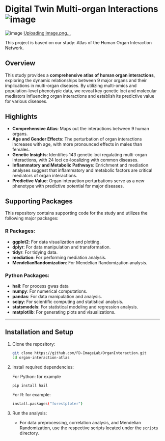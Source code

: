 
# Digital Twin Multi-organ Interactions![image](https://github.com/user-attachments/assets/9a8f9cff-d8c4-45b5-9733-63c69a300828)
![image](https://github.com/user-attachments/assets/278d289e-adba-4dce-a670-e506db98661b)
[Uploading image.png…]()

This project is based on our study: Atlas of the Human Organ Interaction Network.
## Overview

This study provides a **comprehensive atlas of human organ interactions**, exploring the dynamic relationships between 9 major organs and their implications in multi-organ diseases. By utilizing multi-omics and population-level phenotypic data, we reveal key genetic loci and molecular mediators influencing organ interactions and establish its predictive value for various diseases.

## Highlights

- **Comprehensive Atlas**: Maps out the interactions between 9 human organs.
- **Age and Gender Effects**: The perturbation of organ interactions increases with age, with more pronounced effects in males than females.
- **Genetic Insights**: Identifies 143 genetic loci regulating multi-organ interactions, with 24 loci co-localizing with common diseases.
- **Inflammatory and Metabolic Pathways**: Enrichment and mediation analyses suggest that inflammatory and metabolic factors are critical mediators of organ interactions.
- **Predictive Value**: Organ interaction perturbations serve as a new phenotype with predictive potential for major diseases.


## Supporting Packages

This repository contains supporting code for the study and utilizes the following major packages:

### R Packages:
- **ggplot2**: For data visualization and plotting.
- **dplyr**: For data manipulation and transformation.
- **tidyr**: For tidying data.
- **mediation**: For performing mediation analysis.
- **MendelianRandomization**: For Mendelian Randomization analysis.

### Python Packages:
- **hail**: For process gwas data
- **numpy**: For numerical computations.
- **pandas**: For data manipulation and analysis.
- **scipy**: For scientific computing and statistical analysis.
- **statsmodels**: For statistical modeling and regression analysis.
- **matplotlib**: For generating plots and visualizations.

---

## Installation and Setup

1. Clone the repository:

   ```bash
   git clone https://github.com/FD-ImageLab/OrganInteraction.git
   cd organ-interaction-atlas
   ```

2. Install required dependencies:

   For Python:
   for example
   ```bash
   pip install hail
   ```

   For R:
   for example:
   ```bash
   install.packages("forestploter")
   ```

3. Run the analysis:
   - For data preprocessing, correlation analysis, and Mendelian Randomization, use the respective scripts located under the `scripts` directory.

